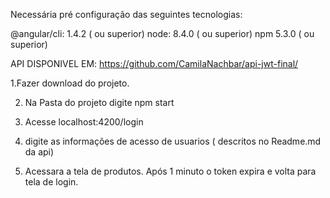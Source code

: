 Necessária pré configuração das seguintes tecnologias:

@angular/cli: 1.4.2 ( ou superior)
node: 8.4.0 ( ou superior)
npm 5.3.0 ( ou superior)

API DISPONIVEL EM:
https://github.com/CamilaNachbar/api-jwt-final/

1.Fazer download do projeto.

2. Na Pasta do projeto digite npm start

3. Acesse localhost:4200/login

4. digite as informações de acesso de usuarios ( descritos no Readme.md da api)

5. Acessara a tela de produtos. Após 1 minuto o token expira e volta para tela de login.

